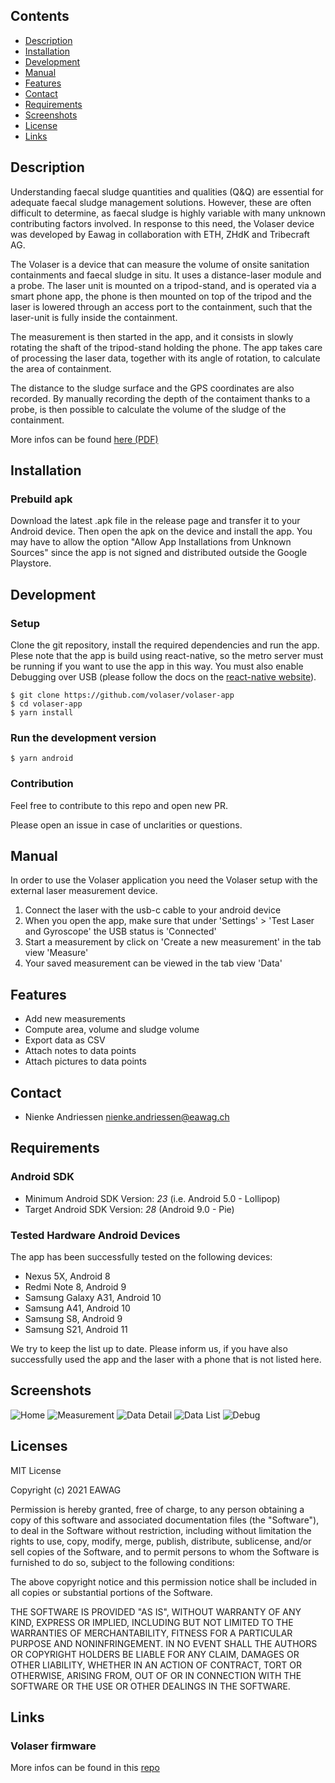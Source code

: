 ## Contents

- [Description](#description)
- [Installation](#installation)
- [Development](#development)
- [Manual](#manual)
- [Features](#features)
- [Contact](#contact)
- [Requirements](#requirements)
- [Screenshots](#screenshots)
- [License](#license)
- [Links](#links)


## Description
Understanding faecal sludge quantities and qualities (Q&Q) are essential for adequate faecal sludge management solutions. However, these are often difficult to determine, as faecal sludge is highly variable with many unknown contributing factors involved. In response to this need, the Volaser device was developed by Eawag in collaboration with ETH, ZHdK and Tribecraft AG. 

The Volaser is a device that can measure the volume of onsite sanitation containments and faecal sludge in situ. It uses a distance-laser module and a probe. The laser unit is mounted on a tripod-stand, and is operated via a smart phone app, the phone is then mounted on top of the tripod and the laser is lowered through an access port to the containment, such that the laser-unit is fully inside the containment. 

The measurement is then started in the app, and it consists in slowly rotating the shaft of the tripod-stand holding the phone. The app takes care of processing the laser data, together with its angle of rotation, to calculate the area of containment.

The distance to the sludge surface and the GPS coordinates are also recorded. 
By manually recording the depth of the contaiment thanks to a probe, is then possible to calculate the volume of the sludge of the containment.

More infos can be found [here (PDF)](https://www.eawag.ch/fileadmin/Domain1/Abteilungen/sandec/publikationen/EWM/FS_Methods_Book/Ch03.pdf)
## Installation

### Prebuild apk 
Download the latest .apk file in the release page and transfer it to your Android device. Then open the apk on the device and install the app.
You may have to allow the option "Allow App Installations from Unknown Sources" since the app is not signed and distributed outside the Google Playstore.

## Development
### Setup
Clone the git repository, install the required dependencies and run the app.
Plese note that the app is build using react-native, so the metro server must be running if you want to use the app in this way.
You must also enable Debugging over USB (please follow the docs on the [react-native website](https://reactnative.dev/docs/running-on-device)).

```
$ git clone https://github.com/volaser/volaser-app
$ cd volaser-app
$ yarn install
```
### Run the development version
```
$ yarn android
```

### Contribution
Feel free to contribute to this repo and open new PR.

Please open an issue in case of unclarities or questions.

## Manual
In order to use the Volaser application you need the Volaser setup with the external laser measurement device. 
1.  Connect the laser with the usb-c cable to your android device
2.  When you open the app, make sure that under 'Settings' > 'Test Laser and Gyroscope' the USB status is 'Connected'
3.  Start a measurement by click on 'Create a new measurement' in the tab view 'Measure'
4.  Your saved measurement can be viewed in the tab view 'Data'

## Features
- Add new measurements
- Compute area, volume and sludge volume
- Export data as CSV
- Attach notes to data points
- Attach pictures to data points

## Contact
* Nienke Andriessen <nienke.andriessen@eawag.ch>

## Requirements
### Android SDK
- Minimum Android SDK Version: *23* (i.e. Android 5.0 - Lollipop)
- Target Android SDK Version: *28* (Android 9.0 - Pie)

### Tested Hardware Android Devices
The app has been successfully tested on the following devices:
- Nexus 5X, Android 8
- Redmi Note 8, Android 9
- Samsung Galaxy A31, Android 10
- Samsung A41, Android 10
- Samsung S8, Android 9
- Samsung S21, Android 11

We try to keep the list up to date. Please inform us, if you have also successfully used the app and the laser with a phone that is not listed here.

## Screenshots
![Home](docs/screenshots/home.jpeg)
![Measurement](docs/screenshots/measurement.jpeg)
![Data Detail](docs/screenshots/dataDetail.jpeg)
![Data List](docs/screenshots/dataList.jpeg)
![Debug](docs/screenshots/settings_laser.jpeg)

## Licenses
MIT License

Copyright (c) 2021 EAWAG

Permission is hereby granted, free of charge, to any person obtaining a copy
of this software and associated documentation files (the "Software"), to deal
in the Software without restriction, including without limitation the rights
to use, copy, modify, merge, publish, distribute, sublicense, and/or sell
copies of the Software, and to permit persons to whom the Software is
furnished to do so, subject to the following conditions:

The above copyright notice and this permission notice shall be included in all
copies or substantial portions of the Software.

THE SOFTWARE IS PROVIDED "AS IS", WITHOUT WARRANTY OF ANY KIND, EXPRESS OR
IMPLIED, INCLUDING BUT NOT LIMITED TO THE WARRANTIES OF MERCHANTABILITY,
FITNESS FOR A PARTICULAR PURPOSE AND NONINFRINGEMENT. IN NO EVENT SHALL THE
AUTHORS OR COPYRIGHT HOLDERS BE LIABLE FOR ANY CLAIM, DAMAGES OR OTHER
LIABILITY, WHETHER IN AN ACTION OF CONTRACT, TORT OR OTHERWISE, ARISING FROM,
OUT OF OR IN CONNECTION WITH THE SOFTWARE OR THE USE OR OTHER DEALINGS IN THE
SOFTWARE.

## Links
### Volaser firmware
More infos can be found in this [repo](https://github.com/volaser/volaser-firmware)
